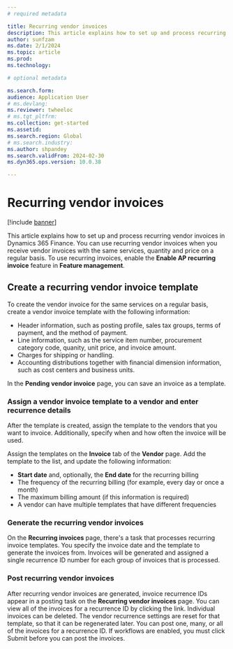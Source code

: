 ```yaml
---
# required metadata

title: Recurring vendor invoices
description: This article explains how to set up and process recurring vendor invoices in Dynamics 365 Finance.
author: sunfzam
ms.date: 2/1/2024
ms.topic: article
ms.prod: 
ms.technology: 

# optional metadata

ms.search.form:  
audience: Application User
# ms.devlang: 
ms.reviewer: twheeloc
# ms.tgt_pltfrm: 
ms.collection: get-started
ms.assetid: 
ms.search.region: Global
# ms.search.industry: 
ms.author: shpandey
ms.search.validFrom: 2024-02-30
ms.dyn365.ops.version: 10.0.38

---
```


# Recurring vendor invoices

[!include [banner](../includes/banner.md)]

This article explains how to set up and process recurring vendor invoices in Dynamics 365 Finance. You can use recurring vendor invoices when you receive vendor invoices with the same services, quantity and price on a regular basis. To use recurring invoices, enable the **Enable AP recurring invoice** feature in **Feature management**.  

## Create a recurring vendor invoice template 

To create the vendor invoice for the same services on a regular basis, create a vendor invoice template with the following information:
 - Header information, such as posting profile, sales tax groups, terms of payment, and the method of payment.
 - Line information, such as the service item number, procurement category code, quanity, unit price, and invoice amount.
 - Charges for shipping or handling.
 - Accounting distributions together with financial dimension information, such as cost centers and business units. 

In the **Pending vendor invoice** page, you can save an invoice as a template. 

### Assign a vendor invoice template to a vendor and enter recurrence details 

After the template is created, assign the template to the vendors that you want to invoice. Additionally, specify when and how often the invoice will be used. 

Assign the templates on the **Invoice** tab of the **Vendor** page. Add the template to the list, and update the following information: 
 -  **Start date** and, optionally, the **End date** for the recurring billing
 - The frequency of the recurring billing (for example, every day or once a month)
 - The maximum billing amount (if this information is required)
 - A vendor can have multiple templates that have different frequencies 

### Generate the recurring vendor invoices 

On the **Recurring invoices** page, there's a task that processes recurring invoice templates. You specify the invoice date and the template to generate the invoices from. Invoices will be generated and assigned a
single recurrence ID number for each group of invoices that is processed. 

### Post recurring vendor invoices 

After recurring vendor invoices are generated, invoice recurrence IDs appear in a posting task on the **Recurring vendor invoices** page. You can view all of the invoices for a recurrence ID by clicking the link. 
Individual invoices can be deleted. The vendor recurrence settings are reset for that template, so that it can be regenerated later. You can post one, many, or all of the invoices for a recurrence ID. If workflows are enabled, you must click Submit before you can post the invoices. 



 


